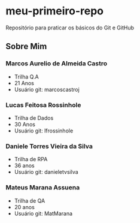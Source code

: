 # meu-primeiro-repo
Repositório para praticar os básicos do Git e GitHub
## Sobre Mim

### Marcos Aurelio de Almeida Castro
- Trilha Q.A
- 21 Anos
- Usuário git: marcoscastroj

### Lucas Feitosa Rossinhole
- Trilha de Dados
- 30 Anos
- Usuário git: lfrossinhole

### Daniele Torres Vieira da Silva
- Trilha de RPA
- 36 anos
- Usuário git: danieletvsilva

### Mateus Marana Assuena 
 - Trilha de QA
 - 20 anos
 - Usuário git: MatMarana
 